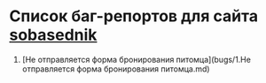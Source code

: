 # Список баг-репортов для сайта [sobasednik](https://sobesednik.ru/)

1. [Не отправляется форма бронирования питомца](bugs/1.Не отправляется форма бронирования питомца.md)
